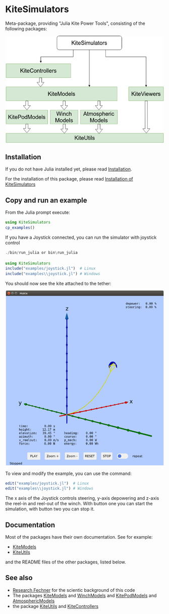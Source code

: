 # KiteSimulators

Meta-package, providing "Julia Kite Power Tools", consisting of the following packages:
<p align="center"><img src="./docs/kite_power_tools.png" width="500" /></p>

## Installation
If you do not have Julia installed yet, please read [Installation](docs/Installation.md).

For the installation of this package, please read [Installation of KiteSimulators](docs/PackageInstallation.md)

## Copy and run an example
From the Julia prompt execute:
```julia
using KiteSimulators
cp_examples()
```
If you have a Joystick connected, you can run the simulator with joystick control
```julia
./bin/run_julia or bin\run_julia

using KiteSimulators
include("examples/joystick.jl")  # Linux
include("examples\\joystick.jl") # Windows
```
You should now see the kite attached to the tether:
<p align="center"><img src="docs/kite_4p.png" width="500" /></p>


To view and modify the example, you can use the command:
```julia
edit("examples/joystick.jl")  # Linux
edit("examples\\joystick.jl") # Windows
```
The x axis of the Joystick controls steering, y-axis depowering and z-axis the
reel-in and reel-out of the winch. With button one you can start the simulation,
with button two you can stop it.

## Documentation
Most of the packages have their own documentation. See for example:
- [KiteModels](https://ufechner7.github.io/KiteModels.jl/dev/)
- [KiteUtils](https://ufechner7.github.io/KiteUtils.jl/stable/)

and the README files of the other packages, listed below.

## See also
- [Research Fechner](https://research.tudelft.nl/en/publications/?search=wind+Fechner&pageSize=50&ordering=rating&descending=true) for the scientic background of this code
- The packages [KiteModels](https://github.com/ufechner7/KiteModels.jl) and [WinchModels](https://github.com/aenarete/WinchModels.jl) and [KitePodModels](https://github.com/aenarete/KitePodModels.jl) and [AtmosphericModels](https://github.com/aenarete/AtmosphericModels.jl)
- the package [KiteUtils](https://github.com/ufechner7/KiteUtils.jl) and [KiteControllers](https://github.com/aenarete/KiteControllers.jl)

